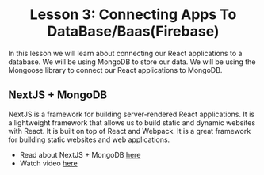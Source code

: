 <h1 align="center">Lesson 3: Connecting Apps To DataBase/Baas(Firebase)</h1>

In this lesson we will learn about connecting our React applications to a database. We will be using MongoDB to store our data. We will be using the Mongoose library to connect our React applications to MongoDB.

## NextJS + MongoDB

NextJS is a framework for building server-rendered React applications. It is a lightweight framework that allows us to build static and dynamic websites with React. It is built on top of React and Webpack. It is a great framework for building static websites and web applications.

- Read about NextJS + MongoDB <a href="https://nextjs.org/learn/basics/create-nextjs-app">here</a>
- Watch video <a href="https://www.youtube.com/watch?v=t3UjWbh7mqI&list=PL_c9BZzLwBRKFRIBWEWYCnV4Lk9HE3eYJ&index=81&ab_channel=CalebCurry">here</a>

